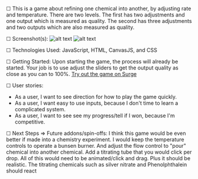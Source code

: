 ☐ This is a game about refining one chemical into another, by adjusting rate and temperature.  There are two levels.  The first has two adjustments and one output which is measured as quality.  The second has three adjustments and two outputs which are also measured as quality.


☐ Screenshot(s): ![alt text](https://i.imgur.com/1M5J1hv.jpg "Initial view screen shot")
![alt text](https://i.imgur.com/LNcuQuG.jpg "Level 1 Screen Shot")

☐ Technologies Used: JavaScript, HTML, CanvasJS, and CSS

☐ Getting Started: 
    Upon starting the game, the process will already be started.  Your job is to use adjust the sliders to get the output quality as close as you can to 100%.
    [Try out the game on Surge](http://refinery-simulator.surge.sh/index.html)

☐ User stories:
* As a user, I want to see direction for how to play the game        quickly.
* As a user, I want easy to use inputs, because I don't time to      learn a complicated system.
* As a user, I want to see see my progress/tell if I won, because I'm competitive.
    
☐ Next Steps => Future addons/spin-offs:  I think this game would be even better if made into a chemistry experiment.  I would keep the temperature controls to operate a bunsen burner.  And adjust the flow control to "pour" chemical into another chemical.  Add a titrating tube that you would click per drop.  All of this would need to be animated/click and drag.  Plus it should be realistic.  The titrating chemicals such as silver nitrate and Phenolphthalein should react